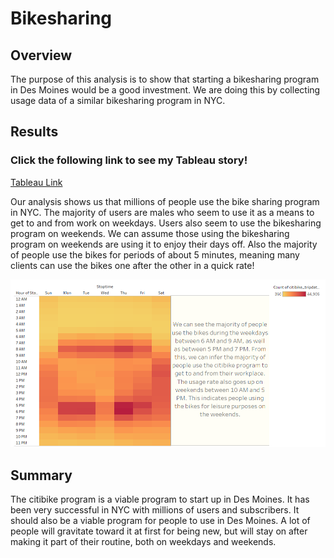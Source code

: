 # Bikesharing
## Overview
The purpose of this analysis is to show that starting a bikesharing program in Des Moines would be a good investment. We are doing this by collecting usage data of a similar bikesharing program in NYC.

## Results
### Click the following link to see my Tableau story!
[Tableau Link](https://public.tableau.com/profile/jonathan.lozano6765#!/vizhome/CitibikeChallenge_16157530876850/CitibikeUsageinNYC)

Our analysis shows us that millions of people use the bike sharing program in NYC. The majority of users are males who seem to use it as a means to get to and from work on weekdays. Users also seem to use the bikesharing program on weekends. We can assume those using the bikesharing program on weekends are using it to enjoy their days off. Also the majority of people use the bikes for periods of about 5 minutes, meaning many clients can use the bikes one after the other in a quick rate!

![Image](https://github.com/jlozano1990/bikesharing/blob/main/bike%20usage%20by%20day%20and%20time.PNG)

## Summary
The citibike program is a viable program to start up in Des Moines. It has been very successful in NYC with millions of users and subscribers. It should also be a viable program for people to use in Des Moines. A lot of people will gravitate toward it at first for being new, but will stay on after making it part of their routine, both on weekdays and weekends.
